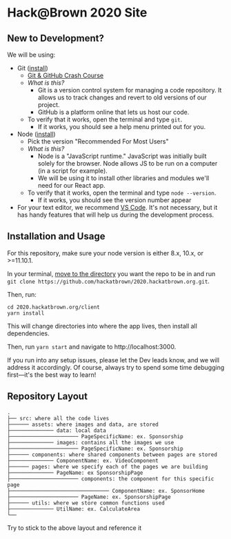 # Hack@Brown 2020 Site

## New to Development?

We will be using:

-   Git ([install](https://www.git-scm.com))
    -   [Git & GitHub Crash Course](https://www.youtube.com/watch?v=SWYqp7iY_Tc)
    -   _What is this?_
        -   Git is a version control system for managing a code repository. It
            allows us to track changes and revert to old versions of our project.
        -   GitHub is a platform online that lets us host our code.
    -   To verify that it works, open the terminal and type `git`.
        -   If it works, you should see a help menu printed out for you.
-   Node ([install](https://nodejs.org/en/))
    -   Pick the version "Recommended For Most Users"
    -   _What is this?_
        -   Node is a "JavaScript runtime." JavaScript was initially built solely
            for the browser. Node allows JS to be run on a computer (in a script for example).
        -   We will be using it to install other libraries and modules we'll need
            for our React app.
    -   To verify that it works, open the terminal and type `node --version`.
        -   If it works, you should see the version number appear
-   For your text editor, we recommend [VS Code](https://code.visualstudio.com).
    It's not necessary, but it has handy features that will help us during the
    development process.

## Installation and Usage

For this repository, make sure your node version is either 8.x, 10.x, or >=11.10.1.

In your terminal, [move to the directory](http://linuxcommand.org/lc3_man_pages/cdh.html)
you want the repo to be in and run `git clone https://github.com/hackatbrown/2020.hackatbrown.org.git`.

Then, run:

```
cd 2020.hackatbrown.org/client
yarn install
```

This will change directories into where the app lives, then install all dependencies.

Then, run `yarn start` and navigate to http://localhost:3000.

If you run into any setup issues, please let the Dev leads know, and we will address
it accordingly. Of course, always try to spend some time debugging first—it's
the best way to learn!

## Repository Layout

    .
    ├── src: where all the code lives
    ├────── assets: where images and data, are stored
    ├────────────── data: local data
    ├────────────────────── PageSpecificName: ex. Sponsorship
    ├────────────── images: contains all the images we use
    ├────────────────────── PageSpecificName: ex. Sponsorship
    ├────── components: where shared components between pages are stored
    ├────────────── ComponentName: ex. VideoComponent
    ├────── pages: where we specify each of the pages we are building
    ├────────────── PageName: ex SponsorshipPage
    ├────────────────────── components: the component for this specific page
    ├──────────────────────────────── ComponentName: ex. SponsorHome
    ├────────────────────── PageName: ex. SponsorshipPage
    ├────── utils: where we store common functions used
    ├────────────── UtilName: ex. CalculateArea
    └──

Try to stick to the above layout and reference it
